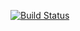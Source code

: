 [![Build Status](https://travis-ci.org/ClubHubCorp/clubhub.svg?branch=master)](https://travis-ci.org/ClubHubCorp/clubhub)

